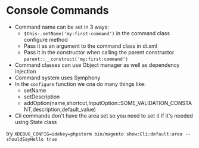 # Console Commands

- Command name can be set in 3 ways:
  - ```$this-.setName('my:first:command')``` in the command class configure method
  - Pass it as an argument to the command class in di.xml 
  - Pass it in the constructor when calling the parent constructor ```parent::__construct('my:first:command')```
- Command classes can use Object manager as well as dependency injection
- Command system uses Symphony 
- In the ```configure``` function we cna do many things like:
  - setName
  - setDescription
  - addOption(name,shortcut,InputOption::SOME_VALIDATION_CONSTANT,description,default_value)
- Cli commands don't have the area set so you need to set it if it's needed using State class

try ```XDEBUG_CONFIG=idekey=phpstorm bin/magento show:Cli:default:area --shouldSayHello true```
